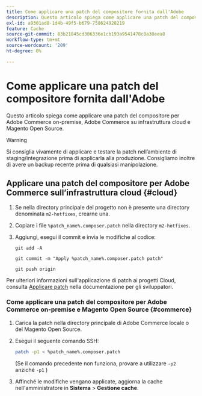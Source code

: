 ```yaml
---
title: Come applicare una patch del compositore fornita dall'Adobe
description: Questo articolo spiega come applicare una patch del compositore per Adobe Commerce on-premise, Adobe Commerce su infrastruttura cloud e Magento Open Source.
exl-id: a9301ad8-1d4b-49f5-b679-758624928219
feature: Cache
source-git-commit: 83b21845cd306336e1cb193a9541478c8a38eea8
workflow-type: tm+mt
source-wordcount: '209'
ht-degree: 0%

---
```


# Come applicare una patch del compositore fornita dall&#39;Adobe

Questo articolo spiega come applicare una patch del compositore per Adobe Commerce on-premise, Adobe Commerce su infrastruttura cloud e Magento Open Source.

>[!WARNING]
>
>Si consiglia vivamente di applicare e testare la patch nell’ambiente di staging/integrazione prima di applicarla alla produzione. Consigliamo inoltre di avere un backup recente prima di qualsiasi manipolazione.

## Applicare una patch del compositore per Adobe Commerce sull’infrastruttura cloud {#cloud}

1. Se nella directory principale del progetto non è presente una directory denominata `m2-hotfixes`, crearne una.
1. Copiare i file `%patch_name%.composer.patch` nella directory `m2-hotfixes`.
1. Aggiungi, esegui il commit e invia le modifiche al codice:

   ```git
   git add -A
   ```

   ```git
   git commit -m "Apply %patch_name%.composer.patch patch"
   ```

   ```git
   git push origin
   ```

Per ulteriori informazioni sull&#39;applicazione di patch ai progetti Cloud, consulta [Applicare patch](https://devdocs.magento.com/cloud/project/project-patch.html) nella documentazione per gli sviluppatori.

### Come applicare una patch del compositore per Adobe Commerce on-premise e Magento Open Source {#commerce}

1. Carica la patch nella directory principale di Adobe Commerce locale o del Magento Open Source.
1. Esegui il seguente comando SSH:

   ```bash
   patch -p1 < %patch_name%.composer.patch
   ```

   (Se il comando precedente non funziona, provare a utilizzare `-p2` anziché `-p1` )

1. Affinché le modifiche vengano applicate, aggiorna la cache nell&#39;amministratore in **Sistema** > **Gestione cache**.
